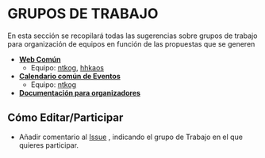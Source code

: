 # GRUPOS DE TRABAJO

En esta sección se recopilará todas las sugerencias sobre grupos de trabajo para organización de equipos en función de las propuestas que se generen


* **[Web Común](https://github.com/Comunidades-Tecnologicas/comunidades-tecnologicas.github.io/issues/2)**
  * Equipo: [ntkog](http://github.com/ntkog), [hhkaos](http://github.com/hhkaos)
* **[Calendario común de Eventos](https://github.com/Comunidades-Tecnologicas/comunidades-tecnologicas.github.io/issues/3)**
  * Equipo: [ntkog](http://github.com/ntkog)
* **[Documentación para organizadores](https://github.com/Comunidades-Tecnologicas/comunidades-tecnologicas.github.io/issues/4)**

## Cómo Editar/Participar

* Añadir comentario al [Issue](https://github.com/Comunidades-Tecnologicas/comunidades-tecnologicas.github.io/issues/1) , indicando el grupo de Trabajo en el que quieres participar.


